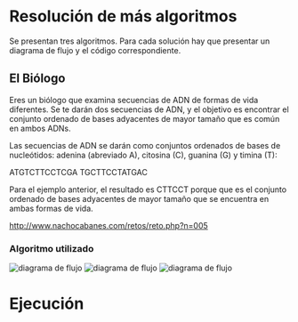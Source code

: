 # Resolución de más algoritmos

Se presentan tres algoritmos. Para cada solución hay que presentar un diagrama de flujo y el código correspondiente.

## El Biólogo

Eres un biólogo que examina secuencias de ADN de formas de vida diferentes. Se te darán dos secuencias de ADN, y el objetivo es encontrar el conjunto ordenado de bases adyacentes de mayor tamaño que es común en ambos ADNs.

Las secuencias de ADN se darán como conjuntos ordenados de bases de nucleótidos: adenina (abreviado A), citosina (C), guanina (G) y timina (T):

ATGTCTTCCTCGA TGCTTCCTATGAC

Para el ejemplo anterior, el resultado es CTTCCT porque que es el conjunto ordenado de bases adyacentes de mayor tamaño que se encuentra en ambas formas de vida.

http://www.nachocabanes.com/retos/reto.php?n=005

### Algoritmo utilizado

![diagrama de flujo](https://github.com/alafa/theegg_ai/blob/master/tarea_38/el_biologo/diagramas/diagram1.png?raw=true)
![diagrama de flujo](https://github.com/alafa/theegg_ai/blob/master/tarea_38/el_biologo/diagramas/diagram2.png?raw=true)
![diagrama de flujo](https://github.com/alafa/theegg_ai/blob/master/tarea_38/el_biologo/diagramas/diagram3.png?raw=true)



# Ejecución

